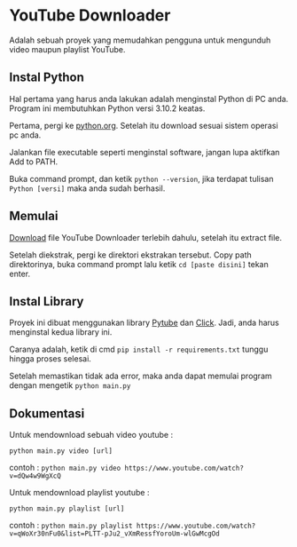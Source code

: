 
# YouTube Downloader

Adalah sebuah proyek yang memudahkan pengguna untuk mengunduh video maupun playlist YouTube.

## Instal Python

Hal pertama yang harus anda lakukan adalah menginstal Python di PC anda. Program ini membutuhkan Python versi 3.10.2 keatas.

Pertama, pergi ke [python.org](https://python.org). Setelah itu download sesuai sistem operasi pc anda.

Jalankan file executable seperti menginstal software, jangan lupa aktifkan Add to PATH.

Buka command prompt, dan ketik ```python --version```, jika terdapat tulisan ```Python [versi]``` maka anda sudah berhasil.

## Memulai

[Download](https://github.com/rivldy/yt-downloader/archive/refs/heads/main.zip) file YouTube Downloader terlebih dahulu, setelah itu extract file.

Setelah diekstrak, pergi ke direktori ekstrakan tersebut. Copy path direktorinya, buka command prompt lalu ketik ```cd [paste disini]``` tekan enter.

## Instal Library

Proyek ini dibuat  menggunakan library [Pytube](https://pypi.org/project/pytube/) dan [Click](https://pypi.org/project/click/). Jadi, anda harus menginstal kedua library ini.

Caranya adalah, ketik di cmd ```pip install -r requirements.txt``` tunggu hingga proses selesai.

Setelah memastikan tidak ada error, maka anda dapat memulai program dengan mengetik ```python main.py```

## Dokumentasi

Untuk mendownload sebuah video youtube :

```python main.py video [url]```

contoh : ```python main.py video https://www.youtube.com/watch?v=dQw4w9WgXcQ```

Untuk mendownload playlist youtube :

```python main.py playlist [url]```

contoh : ```python main.py playlist https://www.youtube.com/watch?v=qWoXr30nFu0&list=PLTT-pJu2_vXmRessfYoroUm-wlGwMcgOd```
